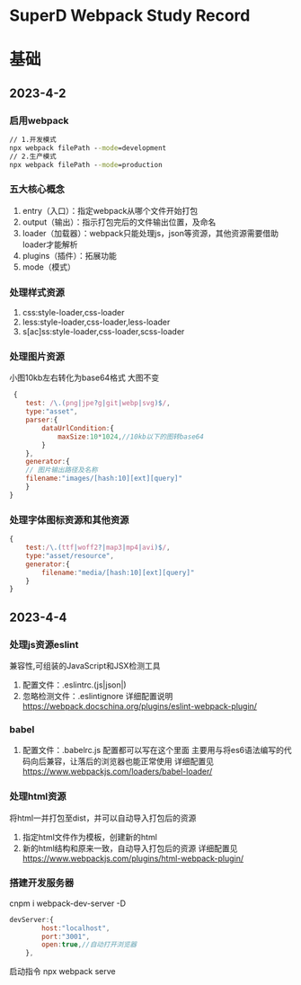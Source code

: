 # SuperD Webpack Study Record
# 基础
## 2023-4-2
### 启用webpack
``` cmd
// 1.开发模式
npx webpack filePath --mode=development
// 2.生产模式
npx webpack filePath --mode=production
```
### 五大核心概念
1. entry（入口）：指定webpack从哪个文件开始打包
2. output（输出）：指示打包完后的文件输出位置，及命名
3. loader（加载器）：webpack只能处理js，json等资源，其他资源需要借助loader才能解析
4. plugins（插件）：拓展功能
5. mode（模式）

### 处理样式资源
1. css:style-loader,css-loader
2. less:style-loader,css-loader,less-loader
3. s[ac]ss:style-loader,css-loader,scss-loader

### 处理图片资源
小图10kb左右转化为base64格式
大图不变
```javascript
 {
    test: /\.(png|jpe?g|git|webp|svg)$/,
    type:"asset",
    parser:{
        dataUrlCondition:{
            maxSize:10*1024,//10kb以下的图转base64
        }
    },
    generator:{
    // 图片输出路径及名称
    filename:"images/[hash:10][ext][query]"
    }
}

```

### 处理字体图标资源和其他资源
```javascript
{
    test:/\.(ttf|woff2?|map3|mp4|avi)$/,
    type:"asset/resource",
    generator:{
        filename:"media/[hash:10][ext][query]"
    }
}
```

## 2023-4-4
### 处理js资源eslint
兼容性,可组装的JavaScript和JSX检测工具
1. 配置文件：.eslintrc.(js|json|)
2. 忽略检测文件：.eslintignore
详细配置说明 https://webpack.docschina.org/plugins/eslint-webpack-plugin/

### babel
1. 配置文件：.babelrc.js 配置都可以写在这个里面
主要用与将es6语法编写的代码向后兼容，让落后的浏览器也能正常使用
详细配置见 https://www.webpackjs.com/loaders/babel-loader/

### 处理html资源
将html一并打包至dist，并可以自动导入打包后的资源
1. 指定html文件作为模板，创建新的html
2. 新的html结构和原来一致，自动导入打包后的资源
详细配置见 https://www.webpackjs.com/plugins/html-webpack-plugin/

### 搭建开发服务器
cnpm i webpack-dev-server -D
```javascript
devServer:{
        host:"localhost",
        port:"3001",
        open:true,//自动打开浏览器
    },
```
启动指令 npx webpack serve
